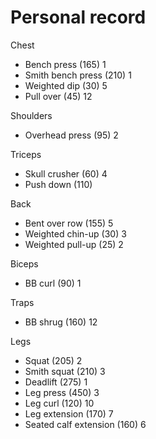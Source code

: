# Personal record

Chest
- Bench press (165) 1
- Smith bench press (210) 1
- Weighted dip (30) 5
- Pull over (45) 12

Shoulders
- Overhead press (95) 2

Triceps
- Skull crusher (60) 4
- Push down (110)

Back
- Bent over row (155) 5
- Weighted chin-up (30) 3
- Weighted pull-up (25) 2

Biceps
- BB curl (90) 1

Traps
- BB shrug (160) 12

Legs
- Squat (205) 2
- Smith squat (210) 3
- Deadlift (275) 1
- Leg press (450) 3
- Leg curl (120) 10
- Leg extension (170) 7
- Seated calf extension (160) 6